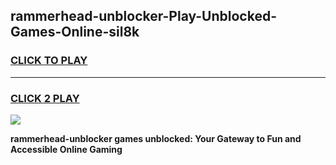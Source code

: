 
## rammerhead-unblocker-Play-Unblocked-Games-Online-sil8k
<h3>
<a href="https://premium76.site?title=rammerhead-unblocker&ref=25A">CLICK TO PLAY</a></h3>
<hr>

<h3>
<a href="https://premium76.site?title=rammerhead-unblocker&ref=25A">CLICK 2 PLAY</a>
  
</h3>

<a href="https://premium76.site?title=rammerhead-unblocker&ref=25A"><img src="https://clearcache.store/games.png"></a>


**rammerhead-unblocker games unblocked: Your Gateway to Fun and Accessible Online Gaming**
